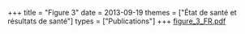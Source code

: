 +++
title = "Figure 3"
date = 2013-09-19
themes = ["État de santé et résultats de santé"]
types = ["Publications"]
+++
[figure\_3\_FR.pdf](/files/figure_3_FR.pdf)
